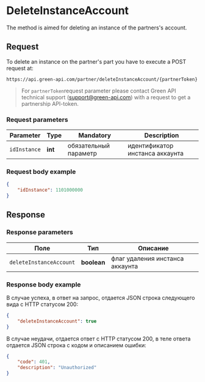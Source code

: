 # DeleteInstanceAccount

The method is aimed for deleting an instance of the partners's account.

## Request

To delete an instance on the partner's part you have to execute a POST request at:
```
https://api.green-api.com/partner/deleteInstanceAccount/{partnerToken}
```
>For `partnerToken`request parameter please contact Green API technical support (support@green-api.com) with a request to get a partnership API-token.

### Request parameters

Parameter | Type | Mandatory | Description
----- | ----- | ----- | -----
`idInstance` | __int__ | обязательный параметр | идентификатор инстанса аккаунта

### Request body example

```json
{
    "idInstance": 1101000000
}
```

## Response 

### Response parameters 

Поле | Тип |  Описание
----- | ----- | ----- 
`deleteInstanceAccount` | __boolean__ |флаг удаления инстанса аккаунта

### Response body example 

В случае успеха, в ответ на запрос, отдается JSON строка следующего вида с HTTP статусом 200:

```json
{
    "deleteInstanceAccount": true
}
```

В случае неудачи, отдается ответ с HTTP статусом 200, в теле ответа отдается JSON строка с кодом и описанием ошибки:

```json
{
    "code": 401,
    "description": "Unauthorized"
}
```

